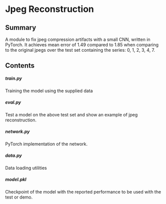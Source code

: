 # Jpeg Reconstruction

## Summary
A module to fix jpeg compression artifacts with a small CNN, written in PyTorch.
It achieves mean error of 1.49 compared to 1.85 when comparing to the original jpegs over the test set containing the series: 0, 1, 2, 3, 4, 7.

## Contents
##### train.py
Training the model using the supplied data
##### eval.py
Test a model on the above test set and show an example of jpeg reconstruction.
##### network.py
PyTorch implementation of the network.
##### data.py
Data loading utilities
##### model.pkl
Checkpoint of the model with the reported performance to be used with the test or demo. 